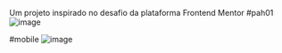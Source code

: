 Um projeto inspirado no desafio da plataforma Frontend Mentor
#pah01
![image](https://user-images.githubusercontent.com/88322749/218331277-a11694c9-8184-4f3d-b3e4-c79a27025e03.png)

#mobile
![image](https://user-images.githubusercontent.com/88322749/218331391-5a984221-ace5-4e90-ae73-1bcd0c855fd1.png)


